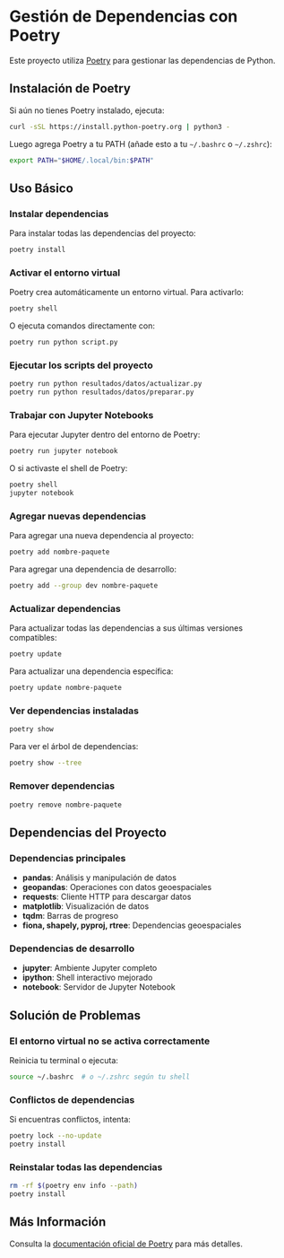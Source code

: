 # Gestión de Dependencias con Poetry

Este proyecto utiliza [Poetry](https://python-poetry.org/) para gestionar las dependencias de Python.

## Instalación de Poetry

Si aún no tienes Poetry instalado, ejecuta:

```bash
curl -sSL https://install.python-poetry.org | python3 -
```

Luego agrega Poetry a tu PATH (añade esto a tu `~/.bashrc` o `~/.zshrc`):

```bash
export PATH="$HOME/.local/bin:$PATH"
```

## Uso Básico

### Instalar dependencias

Para instalar todas las dependencias del proyecto:

```bash
poetry install
```

### Activar el entorno virtual

Poetry crea automáticamente un entorno virtual. Para activarlo:

```bash
poetry shell
```

O ejecuta comandos directamente con:

```bash
poetry run python script.py
```

### Ejecutar los scripts del proyecto

```bash
poetry run python resultados/datos/actualizar.py
poetry run python resultados/datos/preparar.py
```

### Trabajar con Jupyter Notebooks

Para ejecutar Jupyter dentro del entorno de Poetry:

```bash
poetry run jupyter notebook
```

O si activaste el shell de Poetry:

```bash
poetry shell
jupyter notebook
```

### Agregar nuevas dependencias

Para agregar una nueva dependencia al proyecto:

```bash
poetry add nombre-paquete
```

Para agregar una dependencia de desarrollo:

```bash
poetry add --group dev nombre-paquete
```

### Actualizar dependencias

Para actualizar todas las dependencias a sus últimas versiones compatibles:

```bash
poetry update
```

Para actualizar una dependencia específica:

```bash
poetry update nombre-paquete
```

### Ver dependencias instaladas

```bash
poetry show
```

Para ver el árbol de dependencias:

```bash
poetry show --tree
```

### Remover dependencias

```bash
poetry remove nombre-paquete
```

## Dependencias del Proyecto

### Dependencias principales

- **pandas**: Análisis y manipulación de datos
- **geopandas**: Operaciones con datos geoespaciales
- **requests**: Cliente HTTP para descargar datos
- **matplotlib**: Visualización de datos
- **tqdm**: Barras de progreso
- **fiona, shapely, pyproj, rtree**: Dependencias geoespaciales

### Dependencias de desarrollo

- **jupyter**: Ambiente Jupyter completo
- **ipython**: Shell interactivo mejorado
- **notebook**: Servidor de Jupyter Notebook

## Solución de Problemas

### El entorno virtual no se activa correctamente

Reinicia tu terminal o ejecuta:

```bash
source ~/.bashrc  # o ~/.zshrc según tu shell
```

### Conflictos de dependencias

Si encuentras conflictos, intenta:

```bash
poetry lock --no-update
poetry install
```

### Reinstalar todas las dependencias

```bash
rm -rf $(poetry env info --path)
poetry install
```

## Más Información

Consulta la [documentación oficial de Poetry](https://python-poetry.org/docs/) para más detalles.
